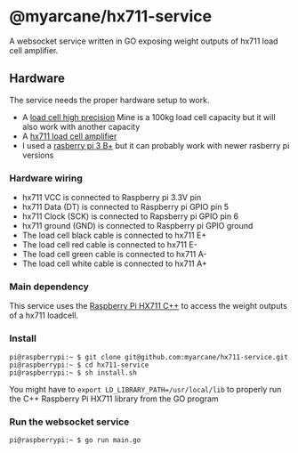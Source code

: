 # @myarcane/hx711-service

A websocket service written in GO exposing weight outputs of hx711 load cell amplifier.

## Hardware

The service needs the proper hardware setup to work.

- A [load cell high precision](https://www.amazon.ca/dp/B077YHNNCP?psc=1&ref=ppx_yo2ov_dt_b_product_details)
  Mine is a 100kg load cell capacity but it will also work with another capacity
- A [hx711 load cell amplifier](https://www.amazon.ca/-/fr/Oiyagai-capteurs-pes%C3%A9e-double-pr%C3%A9cision/dp/B0779RZYF1/ref=sr_1_31)
- I used a [rasberry pi 3 B+](https://www.pishop.ca/product/raspberry-pi-3-model-b-plus/) but it can probably work with newer rasberry pi versions

### Hardware wiring

- hx711 VCC is connected to Raspberry pi 3.3V pin
- hx711 Data (DT) is connected to Raspberry pi GPIO pin 5
- hx711 Clock (SCK) is connected to Rapsberry pi GPIO pin 6
- hx711 ground (GND) is connected to Raspberry pi GPIO ground
- The load cell black cable is connected to hx711 E+
- The load cell red cable is connected to hx711 E-
- The load cell green cable is connected to hx711 A-
- The load cell white cable is connected to hx711 A+

### Main dependency

This service uses the [Raspberry Pi HX711 C++](https://github.com/endail/hx711) to access the weight outputs of a hx711 loadcell.

### Install

```console
pi@raspberrypi:~ $ git clone git@github.com:myarcane/hx711-service.git
pi@raspberrypi:~ $ cd hx711-service
pi@raspberrypi:~ $ sh install.sh
```

You might have to `export LD_LIBRARY_PATH=/usr/local/lib` to properly run the C++ Raspberry Pi HX711 library from the GO program

### Run the websocket service

```console
pi@raspberrypi:~ $ go run main.go
```
